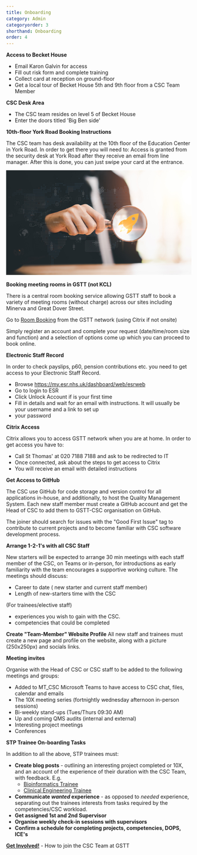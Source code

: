 ```yaml
---
title: Onboarding
category: Admin
categoryorder: 3
shorthand: Onboarding
order: 4
---
```


**Access to Becket House**
   - Email Karon Galvin for access
   - Fill out risk form and complete training
   - Collect card at reception on ground-floor
   - Get a local tour of Becket House 5th and 9th floor from a CSC Team Member

**CSC Desk Area**
   - The CSC team resides on level 5 of Becket House
   - Enter the doors titled 'Big Ben side'


**10th-floor York Road Booking Instructions**

The CSC team has desk availability at the 10th floor of the Education Center in York Road. In order to get there you 
will need to:
Access is granted from the security desk at York Road after they receive an email from line manager. After this is done,
you can just swipe your card at the entrance.

<p align="center">
<img src="/assets/img/handbook/newstart.jpg" class="img-fluid" title="https://www.vecteezy.com/free-photos">
</p>


**Booking meeting rooms in GSTT (not KCL)** 

There is a central room booking service allowing GSTT staff to book a variety of
meeting rooms (without charge) across our sites including Minerva and Great Dover
Street.

Go to [Room Booking](https://gstt.nhs.micadipr.net/pages/roomMonitoringClients/rmSignIN.asp?return=%2Fpages%2FroomMonitoringClients%2FrmRoomSearchForClients%2Easp%3F) from the GSTT network (using Citrix if not onsite)


Simply register an account and complete your request (date/time/room size and function) and a selection of options come 
up which you can proceed to book online.

**Electronic Staff Record**

In order to check payslips, p60, pension contributions etc. you need to get access to your Electronic Staff Record.
   - Browse https://my.esr.nhs.uk/dashboard/web/esrweb
   - Go to login to ESR
   - Click Unlock Account if is your first time
   - Fill in details and wait for an email with instructions. It will usually be your username and a link to set up 
   - your password

**Citrix Access**

Citrix allows you to access GSTT network when you are at home. In order to get access you have to:  
   - Call St Thomas' at 020 7188 7188 and ask to be redirected to IT
   - Once connected, ask about the steps to get access to Citrix
   - You will receive an email with detailed instructions

**Get Access to GitHub**

The CSC use GitHub for code storage and version control for all applications in-house, and additionally, to host the 
Quality Management System. Each new staff member must create a GitHub account and get the Head of CSC to add them to 
GSTT-CSC organisation on GitHub. 

The joiner should search for issues with the "Good First Issue" tag to contribute to current projects and to become 
familiar with CSC software development process.  

**Arrange 1-2-1's with all CSC Staff**

New starters will be expected to arrange 30 min meetings with each staff member of the CSC, on Teams or in-person, for 
introductions as early familiarity with the team encourages a supportive working culture. The meetings should discuss:

- Career to date ( new starter and current staff member)
- Length of new-starters time with the CSC

(For trainees/elective staff) 
- experiences you wish to gain with the CSC.
- competencies that could be completed

**Create "Team-Member" Website Profile**
All new staff and trainees must create a new page and profile on the website, along with a picture (250x250px) and socials links. 

**Meeting invites**

Organise with the Head of CSC or CSC staff to be added to the following meetings and groups:
- Added to MT_CSC Microsoft Teams to have access to CSC chat, files, calendar and emails
- The 10X meeting series (fortnightly wednesday afternoon in-person sessions)
- Bi-weekly stand-ups (Tues/Thurs 09:30 AM)
- Up and coming QMS audits (internal and external)
- Interesting project meetings
- Conferences 

**STP Trainee On-boarding Tasks**

In addition to all the above, STP trainees must:

- **Create blog posts** - outlining an interesting project completed or 10X, and an account of the experience of their duration with the CSC Team, with feedback. E.g.  
  - [Bioinformatics Trainee](blogs/articles/2021/08/25/STP_blog_Igor.html)
  - [Clinical Engineering Trainee](/blogs/articles/2022/07/01/STP_blog_Isabella.html)
- **Communicate *wanted* experience** - as opposed to *needed* experience, separating out the trainees interests from tasks required by the competencies/CSC workload.
- **Get assigned 1st and 2nd Supervisor**
- **Organise weekly check-in sessions with supervisors**
- **Confirm a schedule for completing projects, competencies, DOPS, ICE's**

[**Get Involved!**](/getinvolved.html) - How to join the CSC Team at GSTT
